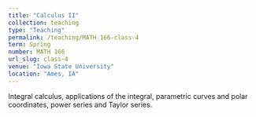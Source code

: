 ```yaml
---
title: "Calculus II"
collection: teaching
type: "Teaching"
permalink: /teaching/MATH_166-class-4
term: Spring
number: MATH 166
url_slug: class-4
venue: "Iowa State University"
location: "Ames, IA"
---
```


Integral calculus, applications of the integral, parametric curves and polar coordinates, power series and Taylor series.
